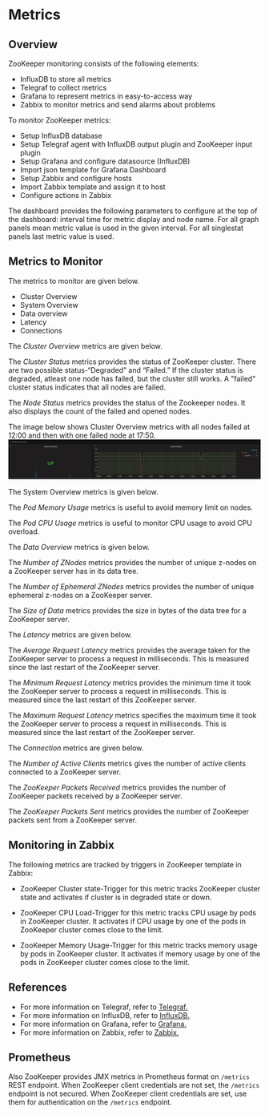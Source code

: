 Metrics
=======

Overview
--------

ZooKeeper monitoring consists of the following elements:

-   InfluxDB to store all metrics
-   Telegraf to collect metrics
-   Grafana to represent metrics in easy-to-access way
-   Zabbix to monitor metrics and send alarms about problems

To monitor ZooKeeper metrics:

-   Setup InfluxDB database
-   Setup Telegraf agent with InfluxDB output plugin and ZooKeeper input plugin
-   Setup Grafana and configure datasource (InfluxDB)
-   Import json template for Grafana Dashboard
-   Setup Zabbix and configure hosts
-   Import Zabbix template and assign it to host
-   Configure actions in Zabbix 

The dashboard provides the following parameters to configure at the top
of the dashboard: interval time for metric display and node name. For
all graph panels mean metric value is used in the given interval. For
all singlestat panels last metric value is used.

Metrics to Monitor
------------------
The metrics to monitor are given below.
* Cluster Overview
* System Overview
* Data overview
* Latency
* Connections

The *Cluster Overview* metrics are given below.

The *Cluster Status* metrics provides the status of ZooKeeper cluster. There are two possible status-“Degraded” and “Failed.” If the cluster status is degraded, atleast one node has failed, but the cluster still works. A "failed" cluster status indicates that all nodes are failed.

The *Node Status* metrics provides the status of the Zookeeper nodes. It also displays the count of the failed and opened nodes.

The image below shows Cluster Overview metrics with all nodes failed at 12:00 and then with one failed node at 17:50.
![cluster_status.png](pictures/cluster_status.png)

The System Overview metrics is given below.

The *Pod Memory Usage* metrics is useful to avoid memory limit on nodes.

The *Pod CPU Usage* metrics is useful to monitor CPU usage to avoid CPU overload.

The *Data Overview* metrics is given below.

The *Number of ZNodes* metrics provides the number of unique z-nodes on a ZooKeeper server has in its data tree.

The *Number of Ephemeral ZNodes* metrics provides the number of unique ephemeral z-nodes on a ZooKeeper server.

The *Size of Data* metrics provides the size in bytes of the data tree for a ZooKeeper server.

The *Latency* metrics are given below.

The *Average Request Latency* metrics provides the average taken for the ZooKeeper server to process a request in milliseconds. This is measured since the last restart of the ZooKeeper server.

The *Minimum Request Latency* metrics provides the minimum time it took the ZooKeeper server to process a request in milliseconds. This is measured since the last restart of this ZooKeeper server.

The *Maximum Request Latency* metrics specifies the maximum time it took the ZooKeeper server to process a request in milliseconds. This is measured since the last restart of the ZooKeeper server.

The *Connection* metrics are given below.

The *Number of Active Clients* metrics gives the number of active clients connected to a ZooKeeper server.

The *ZooKeeper Packets Received* metrics provides the number of ZooKeeper packets received by a ZooKeeper server.

The *ZooKeeper Packets Sent* metrics provides the number of ZooKeeper packets sent from a ZooKeeper server.

Monitoring in Zabbix
--------------------

The following metrics are tracked by triggers in ZooKeeper template in Zabbix:

* ZooKeeper Cluster state-Trigger for this metric tracks ZooKeeper cluster state and activates if cluster is in degraded state or down.

* ZooKeeper CPU Load-Trigger for this metric tracks CPU usage by pods in ZooKeeper cluster. It activates if CPU usage by one of the pods in ZooKeeper cluster comes close to the limit.

* ZooKeeper Memory Usage-Trigger for this metric tracks memory usage by pods in ZooKeeper cluster. It activates if memory usage by one of the pods in ZooKeeper cluster comes close to the limit.

References
----------
* For more information on Telegraf, refer to [Telegraf.](https://github.com/influxdata/telegraf)
* For more information on InfluxDB, refer to [InfluxDB.](https://github.com/influxdata/influxdb)
* For more information on Grafana, refer to [Grafana.](https://github.com/grafana/grafana)
* For more information on Zabbix, refer to [Zabbix.](https://www.zabbix.com/)


Prometheus
----------
Also ZooKeeper provides JMX metrics in Prometheus format on `/metrics` REST endpoint. 
When ZooKeeper client credentials are not set, the `/metrics` endpoint is not secured. 
When ZooKeeper client credentials are set, use them for authentication on the `/metrics` endpoint. 
